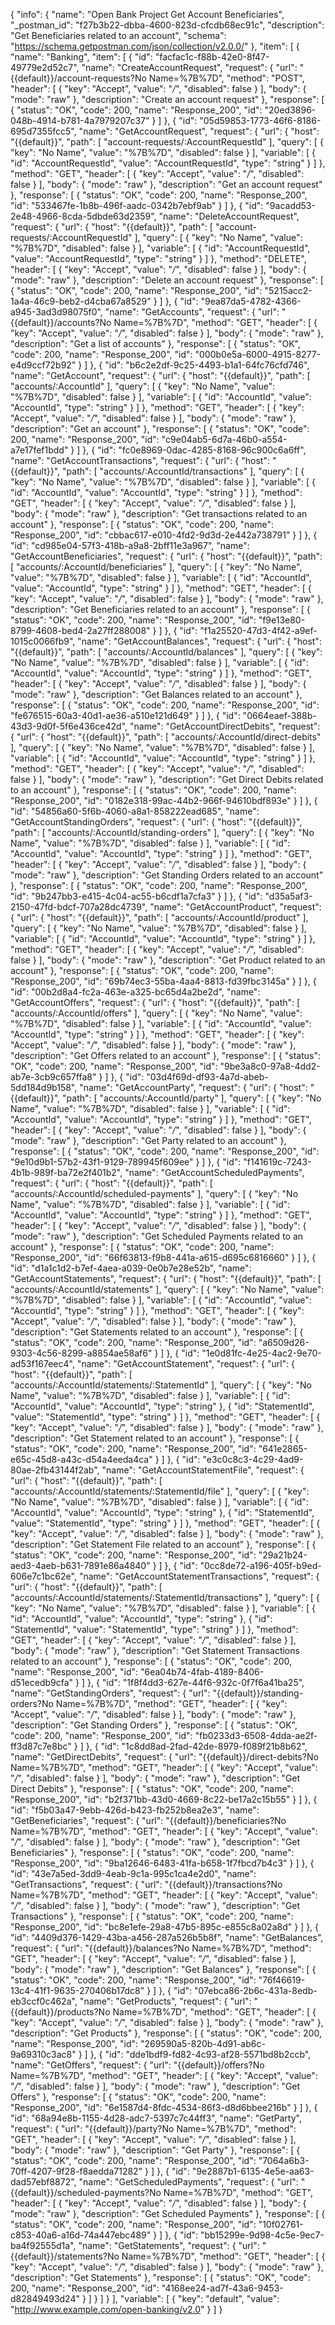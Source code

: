 {
  "info": {
    "name": "Open Bank Project Get Account Beneficiaries",
    "_postman_id": "f27b3b22-dbba-4600-823d-cfcdb68ec91c",
    "description": "Get Beneficiaries related to an account",
    "schema": "https://schema.getpostman.com/json/collection/v2.0.0/"
  },
  "item": [
    {
      "name": "Banking",
      "item": [
        {
          "id": "facfac1c-f88b-42e0-8f47-49779e2d52c7",
          "name": "CreateAccountRequest",
          "request": {
            "url": "{{default}}/account-requests?No Name=%7B%7D",
            "method": "POST",
            "header": [
              {
                "key": "Accept",
                "value": "*/*",
                "disabled": false
              }
            ],
            "body": {
              "mode": "raw"
            },
            "description": "Create an account request"
          },
          "response": [
            {
              "status": "OK",
              "code": 200,
              "name": "Response_200",
              "id": "20ed3896-048b-4914-b781-4a7979207c37"
            }
          ]
        },
        {
          "id": "05d59853-1773-46f6-8186-695d7355fcc5",
          "name": "GetAccountRequest",
          "request": {
            "url": {
              "host": "{{default}}",
              "path": [
                "account-requests/:AccountRequestId"
              ],
              "query": [
                {
                  "key": "No Name",
                  "value": "%7B%7D",
                  "disabled": false
                }
              ],
              "variable": [
                {
                  "id": "AccountRequestId",
                  "value": "AccountRequestId",
                  "type": "string"
                }
              ]
            },
            "method": "GET",
            "header": [
              {
                "key": "Accept",
                "value": "*/*",
                "disabled": false
              }
            ],
            "body": {
              "mode": "raw"
            },
            "description": "Get an account request"
          },
          "response": [
            {
              "status": "OK",
              "code": 200,
              "name": "Response_200",
              "id": "533467fe-1b8b-496f-aadc-0342b7ebf9ab"
            }
          ]
        },
        {
          "id": "9acadd53-2e48-4966-8cda-5dbde63d2359",
          "name": "DeleteAccountRequest",
          "request": {
            "url": {
              "host": "{{default}}",
              "path": [
                "account-requests/:AccountRequestId"
              ],
              "query": [
                {
                  "key": "No Name",
                  "value": "%7B%7D",
                  "disabled": false
                }
              ],
              "variable": [
                {
                  "id": "AccountRequestId",
                  "value": "AccountRequestId",
                  "type": "string"
                }
              ]
            },
            "method": "DELETE",
            "header": [
              {
                "key": "Accept",
                "value": "*/*",
                "disabled": false
              }
            ],
            "body": {
              "mode": "raw"
            },
            "description": "Delete an account request"
          },
          "response": [
            {
              "status": "OK",
              "code": 200,
              "name": "Response_200",
              "id": "5215acc2-1a4a-46c9-beb2-d4cba67a8529"
            }
          ]
        },
        {
          "id": "9ea87da5-4782-4366-a945-3ad3d98075f0",
          "name": "GetAccounts",
          "request": {
            "url": "{{default}}/accounts?No Name=%7B%7D",
            "method": "GET",
            "header": [
              {
                "key": "Accept",
                "value": "*/*",
                "disabled": false
              }
            ],
            "body": {
              "mode": "raw"
            },
            "description": "Get a list of accounts"
          },
          "response": [
            {
              "status": "OK",
              "code": 200,
              "name": "Response_200",
              "id": "000b0e5a-6000-4915-8277-e4d9ccf72b92"
            }
          ]
        },
        {
          "id": "b6c2e2df-9c25-4493-b1a1-64fc76cfd746",
          "name": "GetAccount",
          "request": {
            "url": {
              "host": "{{default}}",
              "path": [
                "accounts/:AccountId"
              ],
              "query": [
                {
                  "key": "No Name",
                  "value": "%7B%7D",
                  "disabled": false
                }
              ],
              "variable": [
                {
                  "id": "AccountId",
                  "value": "AccountId",
                  "type": "string"
                }
              ]
            },
            "method": "GET",
            "header": [
              {
                "key": "Accept",
                "value": "*/*",
                "disabled": false
              }
            ],
            "body": {
              "mode": "raw"
            },
            "description": "Get an account"
          },
          "response": [
            {
              "status": "OK",
              "code": 200,
              "name": "Response_200",
              "id": "c9e04ab5-6d7a-46b0-a554-a7e17fef1bdd"
            }
          ]
        },
        {
          "id": "fc0e8969-0dac-4285-8168-96c900c6a6ff",
          "name": "GetAccountTransactions",
          "request": {
            "url": {
              "host": "{{default}}",
              "path": [
                "accounts/:AccountId/transactions"
              ],
              "query": [
                {
                  "key": "No Name",
                  "value": "%7B%7D",
                  "disabled": false
                }
              ],
              "variable": [
                {
                  "id": "AccountId",
                  "value": "AccountId",
                  "type": "string"
                }
              ]
            },
            "method": "GET",
            "header": [
              {
                "key": "Accept",
                "value": "*/*",
                "disabled": false
              }
            ],
            "body": {
              "mode": "raw"
            },
            "description": "Get transactions related to an account"
          },
          "response": [
            {
              "status": "OK",
              "code": 200,
              "name": "Response_200",
              "id": "cbbac617-e010-4fd2-9d3d-2e442a738791"
            }
          ]
        },
        {
          "id": "cd985e04-57f3-418b-a9a8-2bff11e3a967",
          "name": "GetAccountBeneficiaries",
          "request": {
            "url": {
              "host": "{{default}}",
              "path": [
                "accounts/:AccountId/beneficiaries"
              ],
              "query": [
                {
                  "key": "No Name",
                  "value": "%7B%7D",
                  "disabled": false
                }
              ],
              "variable": [
                {
                  "id": "AccountId",
                  "value": "AccountId",
                  "type": "string"
                }
              ]
            },
            "method": "GET",
            "header": [
              {
                "key": "Accept",
                "value": "*/*",
                "disabled": false
              }
            ],
            "body": {
              "mode": "raw"
            },
            "description": "Get Beneficiaries related to an account"
          },
          "response": [
            {
              "status": "OK",
              "code": 200,
              "name": "Response_200",
              "id": "f9e13e80-8799-4608-bed4-2a27ff288008"
            }
          ]
        },
        {
          "id": "f1a25520-47d3-4f42-a9ef-1015c0066fb9",
          "name": "GetAccountBalances",
          "request": {
            "url": {
              "host": "{{default}}",
              "path": [
                "accounts/:AccountId/balances"
              ],
              "query": [
                {
                  "key": "No Name",
                  "value": "%7B%7D",
                  "disabled": false
                }
              ],
              "variable": [
                {
                  "id": "AccountId",
                  "value": "AccountId",
                  "type": "string"
                }
              ]
            },
            "method": "GET",
            "header": [
              {
                "key": "Accept",
                "value": "*/*",
                "disabled": false
              }
            ],
            "body": {
              "mode": "raw"
            },
            "description": "Get Balances related to an account"
          },
          "response": [
            {
              "status": "OK",
              "code": 200,
              "name": "Response_200",
              "id": "fe676515-60a3-40d1-ae36-a510e121d649"
            }
          ]
        },
        {
          "id": "0664eaef-388b-43d3-9d0f-5f6e436ce42d",
          "name": "GetAccountDirectDebits",
          "request": {
            "url": {
              "host": "{{default}}",
              "path": [
                "accounts/:AccountId/direct-debits"
              ],
              "query": [
                {
                  "key": "No Name",
                  "value": "%7B%7D",
                  "disabled": false
                }
              ],
              "variable": [
                {
                  "id": "AccountId",
                  "value": "AccountId",
                  "type": "string"
                }
              ]
            },
            "method": "GET",
            "header": [
              {
                "key": "Accept",
                "value": "*/*",
                "disabled": false
              }
            ],
            "body": {
              "mode": "raw"
            },
            "description": "Get Direct Debits related to an account"
          },
          "response": [
            {
              "status": "OK",
              "code": 200,
              "name": "Response_200",
              "id": "0182e318-99ac-44b2-966f-94610bdf893e"
            }
          ]
        },
        {
          "id": "54856a60-5f6b-4060-a8a1-858222ead685",
          "name": "GetAccountStandingOrders",
          "request": {
            "url": {
              "host": "{{default}}",
              "path": [
                "accounts/:AccountId/standing-orders"
              ],
              "query": [
                {
                  "key": "No Name",
                  "value": "%7B%7D",
                  "disabled": false
                }
              ],
              "variable": [
                {
                  "id": "AccountId",
                  "value": "AccountId",
                  "type": "string"
                }
              ]
            },
            "method": "GET",
            "header": [
              {
                "key": "Accept",
                "value": "*/*",
                "disabled": false
              }
            ],
            "body": {
              "mode": "raw"
            },
            "description": "Get Standing Orders related to an account"
          },
          "response": [
            {
              "status": "OK",
              "code": 200,
              "name": "Response_200",
              "id": "9b247bb3-e415-4c04-ac55-b6cdf1a7cfa3"
            }
          ]
        },
        {
          "id": "d35a5af3-2150-47fd-bdcf-707a28dc4739",
          "name": "GetAccountProduct",
          "request": {
            "url": {
              "host": "{{default}}",
              "path": [
                "accounts/:AccountId/product"
              ],
              "query": [
                {
                  "key": "No Name",
                  "value": "%7B%7D",
                  "disabled": false
                }
              ],
              "variable": [
                {
                  "id": "AccountId",
                  "value": "AccountId",
                  "type": "string"
                }
              ]
            },
            "method": "GET",
            "header": [
              {
                "key": "Accept",
                "value": "*/*",
                "disabled": false
              }
            ],
            "body": {
              "mode": "raw"
            },
            "description": "Get Product related to an account"
          },
          "response": [
            {
              "status": "OK",
              "code": 200,
              "name": "Response_200",
              "id": "69b74ec3-55ba-4aa4-8813-fd39fbc3145a"
            }
          ]
        },
        {
          "id": "00b2d8a4-fc2a-463e-a325-bc65d4a2be2d",
          "name": "GetAccountOffers",
          "request": {
            "url": {
              "host": "{{default}}",
              "path": [
                "accounts/:AccountId/offers"
              ],
              "query": [
                {
                  "key": "No Name",
                  "value": "%7B%7D",
                  "disabled": false
                }
              ],
              "variable": [
                {
                  "id": "AccountId",
                  "value": "AccountId",
                  "type": "string"
                }
              ]
            },
            "method": "GET",
            "header": [
              {
                "key": "Accept",
                "value": "*/*",
                "disabled": false
              }
            ],
            "body": {
              "mode": "raw"
            },
            "description": "Get Offers related to an account"
          },
          "response": [
            {
              "status": "OK",
              "code": 200,
              "name": "Response_200",
              "id": "9be3a8c0-97a8-4dd2-ab7e-3cb9c657ffa8"
            }
          ]
        },
        {
          "id": "03d4f69d-df93-4a7d-abeb-5dd184d9b158",
          "name": "GetAccountParty",
          "request": {
            "url": {
              "host": "{{default}}",
              "path": [
                "accounts/:AccountId/party"
              ],
              "query": [
                {
                  "key": "No Name",
                  "value": "%7B%7D",
                  "disabled": false
                }
              ],
              "variable": [
                {
                  "id": "AccountId",
                  "value": "AccountId",
                  "type": "string"
                }
              ]
            },
            "method": "GET",
            "header": [
              {
                "key": "Accept",
                "value": "*/*",
                "disabled": false
              }
            ],
            "body": {
              "mode": "raw"
            },
            "description": "Get Party related to an account"
          },
          "response": [
            {
              "status": "OK",
              "code": 200,
              "name": "Response_200",
              "id": "9e10d9b1-57b2-43f1-9129-789945f609ee"
            }
          ]
        },
        {
          "id": "f141619c-7243-4b1b-989f-ba72e2f401b2",
          "name": "GetAccountScheduledPayments",
          "request": {
            "url": {
              "host": "{{default}}",
              "path": [
                "accounts/:AccountId/scheduled-payments"
              ],
              "query": [
                {
                  "key": "No Name",
                  "value": "%7B%7D",
                  "disabled": false
                }
              ],
              "variable": [
                {
                  "id": "AccountId",
                  "value": "AccountId",
                  "type": "string"
                }
              ]
            },
            "method": "GET",
            "header": [
              {
                "key": "Accept",
                "value": "*/*",
                "disabled": false
              }
            ],
            "body": {
              "mode": "raw"
            },
            "description": "Get Scheduled Payments related to an account"
          },
          "response": [
            {
              "status": "OK",
              "code": 200,
              "name": "Response_200",
              "id": "66f63813-f9b8-441a-a615-d695c6816660"
            }
          ]
        },
        {
          "id": "d1a1c1d2-b7ef-4aea-a039-0e0b7e28e52b",
          "name": "GetAccountStatements",
          "request": {
            "url": {
              "host": "{{default}}",
              "path": [
                "accounts/:AccountId/statements"
              ],
              "query": [
                {
                  "key": "No Name",
                  "value": "%7B%7D",
                  "disabled": false
                }
              ],
              "variable": [
                {
                  "id": "AccountId",
                  "value": "AccountId",
                  "type": "string"
                }
              ]
            },
            "method": "GET",
            "header": [
              {
                "key": "Accept",
                "value": "*/*",
                "disabled": false
              }
            ],
            "body": {
              "mode": "raw"
            },
            "description": "Get Statements related to an account"
          },
          "response": [
            {
              "status": "OK",
              "code": 200,
              "name": "Response_200",
              "id": "a6509d26-9303-4c56-8299-a8854ae58af6"
            }
          ]
        },
        {
          "id": "1e0d81fc-4e25-4ac2-9e70-ad53f167eec4",
          "name": "GetAccountStatement",
          "request": {
            "url": {
              "host": "{{default}}",
              "path": [
                "accounts/:AccountId/statements/:StatementId"
              ],
              "query": [
                {
                  "key": "No Name",
                  "value": "%7B%7D",
                  "disabled": false
                }
              ],
              "variable": [
                {
                  "id": "AccountId",
                  "value": "AccountId",
                  "type": "string"
                },
                {
                  "id": "StatementId",
                  "value": "StatementId",
                  "type": "string"
                }
              ]
            },
            "method": "GET",
            "header": [
              {
                "key": "Accept",
                "value": "*/*",
                "disabled": false
              }
            ],
            "body": {
              "mode": "raw"
            },
            "description": "Get Statement related to an account"
          },
          "response": [
            {
              "status": "OK",
              "code": 200,
              "name": "Response_200",
              "id": "641e2865-e65c-45d8-a43c-d54a4eeda4ca"
            }
          ]
        },
        {
          "id": "e3c0c8c3-4c29-4ad9-80ae-2fb43144f2ab",
          "name": "GetAccountStatementFile",
          "request": {
            "url": {
              "host": "{{default}}",
              "path": [
                "accounts/:AccountId/statements/:StatementId/file"
              ],
              "query": [
                {
                  "key": "No Name",
                  "value": "%7B%7D",
                  "disabled": false
                }
              ],
              "variable": [
                {
                  "id": "AccountId",
                  "value": "AccountId",
                  "type": "string"
                },
                {
                  "id": "StatementId",
                  "value": "StatementId",
                  "type": "string"
                }
              ]
            },
            "method": "GET",
            "header": [
              {
                "key": "Accept",
                "value": "*/*",
                "disabled": false
              }
            ],
            "body": {
              "mode": "raw"
            },
            "description": "Get Statement File related to an account"
          },
          "response": [
            {
              "status": "OK",
              "code": 200,
              "name": "Response_200",
              "id": "29a21b24-aed3-4aeb-b631-7891e86a4840"
            }
          ]
        },
        {
          "id": "0cc8de72-a196-405f-b9ed-606e7c1bc62e",
          "name": "GetAccountStatementTransactions",
          "request": {
            "url": {
              "host": "{{default}}",
              "path": [
                "accounts/:AccountId/statements/:StatementId/transactions"
              ],
              "query": [
                {
                  "key": "No Name",
                  "value": "%7B%7D",
                  "disabled": false
                }
              ],
              "variable": [
                {
                  "id": "AccountId",
                  "value": "AccountId",
                  "type": "string"
                },
                {
                  "id": "StatementId",
                  "value": "StatementId",
                  "type": "string"
                }
              ]
            },
            "method": "GET",
            "header": [
              {
                "key": "Accept",
                "value": "*/*",
                "disabled": false
              }
            ],
            "body": {
              "mode": "raw"
            },
            "description": "Get Statement Transactions related to an account"
          },
          "response": [
            {
              "status": "OK",
              "code": 200,
              "name": "Response_200",
              "id": "6ea04b74-4fab-4189-8406-d51ecedb9cfa"
            }
          ]
        },
        {
          "id": "1f8f4dd3-627e-44f6-932c-0f7f6a41ba25",
          "name": "GetStandingOrders",
          "request": {
            "url": "{{default}}/standing-orders?No Name=%7B%7D",
            "method": "GET",
            "header": [
              {
                "key": "Accept",
                "value": "*/*",
                "disabled": false
              }
            ],
            "body": {
              "mode": "raw"
            },
            "description": "Get Standing Orders"
          },
          "response": [
            {
              "status": "OK",
              "code": 200,
              "name": "Response_200",
              "id": "fb0233d3-6508-4dda-ae2f-ff3d87c7e8bc"
            }
          ]
        },
        {
          "id": "1c8dd8ad-2fad-42de-8979-f089f21b8b62",
          "name": "GetDirectDebits",
          "request": {
            "url": "{{default}}/direct-debits?No Name=%7B%7D",
            "method": "GET",
            "header": [
              {
                "key": "Accept",
                "value": "*/*",
                "disabled": false
              }
            ],
            "body": {
              "mode": "raw"
            },
            "description": "Get Direct Debits"
          },
          "response": [
            {
              "status": "OK",
              "code": 200,
              "name": "Response_200",
              "id": "b2f371bb-43d0-4669-8c22-be17a2c15b55"
            }
          ]
        },
        {
          "id": "f5b03a47-9ebb-426d-b423-fb252b8ea2e3",
          "name": "GetBeneficiaries",
          "request": {
            "url": "{{default}}/beneficiaries?No Name=%7B%7D",
            "method": "GET",
            "header": [
              {
                "key": "Accept",
                "value": "*/*",
                "disabled": false
              }
            ],
            "body": {
              "mode": "raw"
            },
            "description": "Get Beneficiaries"
          },
          "response": [
            {
              "status": "OK",
              "code": 200,
              "name": "Response_200",
              "id": "9ba12646-6483-41fa-b658-1f7fbcd7b4c3"
            }
          ]
        },
        {
          "id": "43e7a5ed-3dd9-4eab-9c1a-995c1ca4e2d0",
          "name": "GetTransactions",
          "request": {
            "url": "{{default}}/transactions?No Name=%7B%7D",
            "method": "GET",
            "header": [
              {
                "key": "Accept",
                "value": "*/*",
                "disabled": false
              }
            ],
            "body": {
              "mode": "raw"
            },
            "description": "Get Transactions"
          },
          "response": [
            {
              "status": "OK",
              "code": 200,
              "name": "Response_200",
              "id": "bc8e1efe-29a8-47b5-895c-e855c8a02a8d"
            }
          ]
        },
        {
          "id": "4409d376-1429-43ba-a456-287a526b5b8f",
          "name": "GetBalances",
          "request": {
            "url": "{{default}}/balances?No Name=%7B%7D",
            "method": "GET",
            "header": [
              {
                "key": "Accept",
                "value": "*/*",
                "disabled": false
              }
            ],
            "body": {
              "mode": "raw"
            },
            "description": "Get Balances"
          },
          "response": [
            {
              "status": "OK",
              "code": 200,
              "name": "Response_200",
              "id": "76f46619-13c4-41f1-9635-270406b17dc8"
            }
          ]
        },
        {
          "id": "07ebca86-2b6c-431a-8edb-eb3ccf0c462a",
          "name": "GetProducts",
          "request": {
            "url": "{{default}}/products?No Name=%7B%7D",
            "method": "GET",
            "header": [
              {
                "key": "Accept",
                "value": "*/*",
                "disabled": false
              }
            ],
            "body": {
              "mode": "raw"
            },
            "description": "Get Products"
          },
          "response": [
            {
              "status": "OK",
              "code": 200,
              "name": "Response_200",
              "id": "269590a5-820b-4d91-ab6c-9a69310c3ac8"
            }
          ]
        },
        {
          "id": "dde1bdf9-fd82-4c93-af28-5571bd8b2ccb",
          "name": "GetOffers",
          "request": {
            "url": "{{default}}/offers?No Name=%7B%7D",
            "method": "GET",
            "header": [
              {
                "key": "Accept",
                "value": "*/*",
                "disabled": false
              }
            ],
            "body": {
              "mode": "raw"
            },
            "description": "Get Offers"
          },
          "response": [
            {
              "status": "OK",
              "code": 200,
              "name": "Response_200",
              "id": "6e1587d4-8fdc-4534-86f3-d8d6bbee216b"
            }
          ]
        },
        {
          "id": "68a94e8b-1155-4d28-adc7-5397c7c44ff3",
          "name": "GetParty",
          "request": {
            "url": "{{default}}/party?No Name=%7B%7D",
            "method": "GET",
            "header": [
              {
                "key": "Accept",
                "value": "*/*",
                "disabled": false
              }
            ],
            "body": {
              "mode": "raw"
            },
            "description": "Get Party"
          },
          "response": [
            {
              "status": "OK",
              "code": 200,
              "name": "Response_200",
              "id": "7064a6b3-70ff-4207-9f28-f8aedda71282"
            }
          ]
        },
        {
          "id": "9e2887b1-6135-4e5e-aa63-dad57ebf8872",
          "name": "GetScheduledPayments",
          "request": {
            "url": "{{default}}/scheduled-payments?No Name=%7B%7D",
            "method": "GET",
            "header": [
              {
                "key": "Accept",
                "value": "*/*",
                "disabled": false
              }
            ],
            "body": {
              "mode": "raw"
            },
            "description": "Get Scheduled Payments"
          },
          "response": [
            {
              "status": "OK",
              "code": 200,
              "name": "Response_200",
              "id": "10f02761-c853-40a6-a16d-74a447ebc489"
            }
          ]
        },
        {
          "id": "bb15299e-9d98-4c5e-9ec7-ba4f92555d1a",
          "name": "GetStatements",
          "request": {
            "url": "{{default}}/statements?No Name=%7B%7D",
            "method": "GET",
            "header": [
              {
                "key": "Accept",
                "value": "*/*",
                "disabled": false
              }
            ],
            "body": {
              "mode": "raw"
            },
            "description": "Get Statements"
          },
          "response": [
            {
              "status": "OK",
              "code": 200,
              "name": "Response_200",
              "id": "4168ee24-ad7f-43a6-9453-d82849493d24"
            }
          ]
        }
      ]
    }
  ],
  "variable": [
    {
      "key": "default",
      "value": "http://www.example.com/open-banking/v2.0"
    }
  ]
}